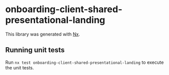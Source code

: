 # onboarding-client-shared-presentational-landing

This library was generated with [Nx](https://nx.dev).

## Running unit tests

Run `nx test onboarding-client-shared-presentational-landing` to execute the unit tests.
